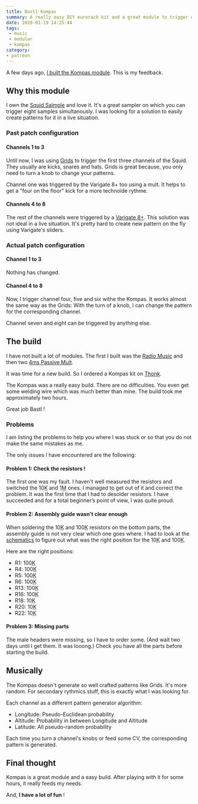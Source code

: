 ```yaml
---
title: Bastl Kompas
summary: A really easy DIY eurorack kit and a great module to trigger drums
date: 2020-01-19 14:25:44
tags:
 - music
 - modular
 - kompas
category:
- patreon
---
```


A few days ago, [I built the Kompas module](https://alienlebarge.ch/photos/2020/01/ate9u.html). This is my feedback.

## Why this module

I own the [Squid Salmple](https://busycircuits.com/alm022/) and love it. It's a great sampler on which you can trigger eight samples simultanously. I was looking for a solution to easily create patterns for it in a live situation.

### Past patch configuration

#### Channels 1 to 3

Until now, I was using [Grids](https://mutable-instruments.net/modules/grids/) to trigger the first three channels of the Squid. They usually are  kicks, snares and hats. Grids is great because, you only need to turn a knob to change your patterns.

Channel one was triggered by the Varigate 8+ too using a mult. It helps to get a "four on the floor" kick for a more technoïde rythme.

#### Channels 4 to 8

The rest of the channels were triggered by a [Varigate 8+](https://malekkoheavyindustry.com/product/varigate-8/). 
This solution was not ideal in a live situation. It's pretty hard to create new pattern on the fly using Varigate's sliders.

### Actual patch configuration

#### Channel 1 to 3

Nothing has changed.

#### Channel 4 to 8

Now, I trigger channel four, five and six withe the Kompas. It works almost the same way as the Grids: With the turn of a knob, I can change the pattern for the corresponding channel.

Channel seven and eight can be triggered by anything else.

## The build

I have not built a lot of modules. The first I built was the [Radio Music](https://musicthing.co.uk/pages/radio.html) and then two [4ms Passive Mult](http://4mscompany.com/p.php?p=962).

It was time for a new build. So I ordered a Kompas kit on [Thonk](https://www.thonk.co.uk/).

The Kompas was a really easy build. There are no difficulties. You even get some welding wire which was much better than mine. The build took me approximately two hours.

Great job Bastl !

### Problems

I am listing the problems to help you where I was stuck or so that you do not make the same mistakes as me.

The only issues I have encountered are the following:

#### Problem 1: Check the resistors !

The first one was my fault. I haven't well measured the resistors and switched the 10<abbr title="kilohms">K</abbr> and 1<abbr title="Megohms">M</abbr> ones. I managed to get out of it and correct the problem. It was the first time that I had to desolder resistors. I have succeeded and for a total beginner’s point of view, I was quite proud.

#### Problem 2: Assembly guide wasn't clear enough

When soldering the 10<abbr title="kilohms">K</abbr> and 100<abbr title="kilohms">K</abbr> resistors on the bottom parts, the assembly guide is not very clear which one goes where. I had to look at the [schematics](https://github.com/stziopa/kompas/tree/master/Schematics) to figure out what was the right position for the 10<abbr title="kilohms">K</abbr> and 100<abbr title="kilohms">K</abbr>.

Here are the right positions:
- R1: 100<abbr title="kilohms">K</abbr>
- R4: 100<abbr title="kilohms">K</abbr>
- R5: 100<abbr title="kilohms">K</abbr>
- R6: 100<abbr title="kilohms">K</abbr>
- R13: 100<abbr title="kilohms">K</abbr>
- R16: 100<abbr title="kilohms">K</abbr>
- R18: 10<abbr title="kilohms">K</abbr>
- R20: 10<abbr title="kilohms">K</abbr>
- R22: 10<abbr title="kilohms">K</abbr>

#### Problem 3: Missing parts

The male headers were missing, so I have to order some. (And wait two days until I get them. It was looong.)
Check you have all the parts before starting the build.

## Musically

The Kompas doesn't generate so well crafted patterns like Grids. It's more random.
For secondary rythmics stuff, this is exactly what I was looking for.

Each channel as a different pattern generator algorithm:
- Longitude: Pseudo-Euclidean probability
- Altitude: Probability in between Longitude and Altitude
- Latitude: All pseudo-random probability

Each time you turn a channel's knobs or feed some CV, the corresponding pattern is generated.

## Final thought

Kompas is a great module and a easy build. After playing with it for some hours, it really feeds my needs.

And, **I have a lot of fun** !

